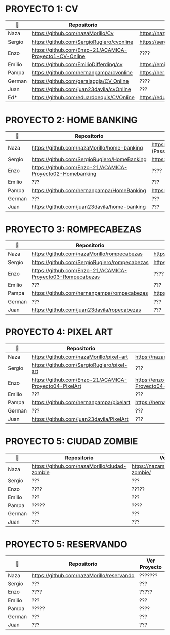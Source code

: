 # PROYECTO 1: CV

👤 | Repositorio | Ver Proyecto 
------------ | ------------- | -------------
Naza | https://github.com/nazaMorillo/Cv | https://nazamorillo.github.io/Cv/
Sergio | https://github.com/SergioRugiero/cvonline | https://sergiorugiero.github.io/cvonline/
Enzo | https://github.com/Enzo-21/ACAMICA-Proyecto1-CV-Online | ????
Emilio | https://github.com/EmilioDifferding/cv | https://emiliodifferding.github.io/cv/
Pampa | https://github.com/hernanpampa/cvonline | https://hernanpampa.github.io/cvonline/
German | https://github.com/geralaggia/CV_Online | ????
Juan | https://github.com/juan23davila/cvOnline | ???
Ed* | https://github.com/eduardoequis/CVOnline | https://eduardoequis.github.io/CVOnline/

# PROYECTO 2: HOME BANKING

👤 | Repositorio | Ver Proyecto 
------------ | ------------- | -------------
Naza | https://github.com/nazaMorillo/home-banking| https://nazamorillo.github.io/home-banking/ (Password: 4321)
Sergio | https://github.com/SergioRugiero/HomeBanking | https://sergiorugiero.github.io/HomeBanking/
Enzo | https://github.com/Enzo-21/ACAMICA-Proyecto02-Homebanking | ????
Emilio | ??? | ???
Pampa | https://github.com/hernanpampa/HomeBanking | https://hernanpampa.github.io/HomeBanking/
German | ??? | ???
Juan | https://github.com/juan23davila/home-banking | ???

# PROYECTO 3: ROMPECABEZAS

👤 | Repositorio | Ver Proyecto 
------------ | ------------- | -------------
Naza | https://github.com/nazaMorillo/rompecabezas | https://nazamorillo.github.io/rompecabezas/
Sergio | https://github.com/SergioRugiero/rompecabezas | https://sergiorugiero.github.io/rompecabezas/
Enzo | https://github.com/Enzo-21/ACAMICA-Proyecto03-Rompecabezas | ????
Emilio | ??? | ???
Pampa | https://github.com/hernanpampa/rompecabezas | https://hernanpampa.github.io/rompecabezas/juego.html
German | ??? | ???
Juan | https://github.com/juan23davila/ropecabezas| ???

# PROYECTO 4: PIXEL ART

👤 | Repositorio | Ver Proyecto 
------------ | ------------- | -------------
Naza | https://github.com/nazaMorillo/pixel-art | https://nazamorillo.github.io/pixel-art/
Sergio | https://github.com/SergioRugiero/pixel-art | ???
Enzo | https://github.com/Enzo-21/ACAMICA-Proyecto04-PixelArt | https://enzo-21.github.io/ACAMICA-Proyecto04-PixelArt/ 
Emilio | ??? | ???
Pampa | https://github.com/hernanpampa/pixelart | https://hernanpampa.github.io/pixelart/
German | ??? | ???
Juan | https://github.com/juan23davila/PixelArt | ???


# PROYECTO 5: CIUDAD ZOMBIE

👤 | Repositorio | Ver Proyecto 
------------ | ------------- | -------------
Naza | https://github.com/nazaMorillo/ciudad-zombie | https://nazamorillo.github.io/ciudad-zombie/
Sergio | ??? | ???
Enzo | ???? | ?????
Emilio | ??? | ???
Pampa | ????? | ????
German | ??? | ???
Juan | ??? | ???

# PROYECTO 5: RESERVANDO

👤 | Repositorio | Ver Proyecto 
------------ | ------------- | -------------
Naza | https://github.com/nazaMorillo/reservando | ???????
Sergio | ??? | ???
Enzo | ???? | ?????
Emilio | ??? | ???
Pampa | ????? | ????
German | ??? | ???
Juan | ??? | ???
